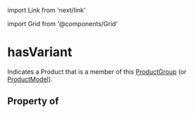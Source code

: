 import Link from 'next/link'
  
import Grid from '@components/Grid'

# hasVariant

Indicates a <Link href="/Product">Product</Link> that is a member of this <a class="localLink" href="/ProductGroup">ProductGroup</a> (or <a class="localLink" href="/ProductModel">ProductModel</a>).

## Property of



